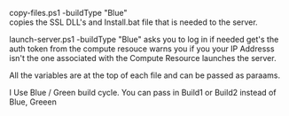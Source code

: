 copy-files.ps1 -buildType "Blue"     
  copies the SSL DLL's and Install.bat file that is needed to the server.

launch-server.ps1 -buildType "Blue" 
asks you to log in if needed
get's the auth token from the compute resouce
warns you if you your IP Addresss isn't the one associated with the Compute Resource
launches the server.

All the variables are at the top of each file and can be passed as paraams.

I Use Blue / Green build cycle.  You can pass in Build1 or Build2 instead of Blue, Greeen
